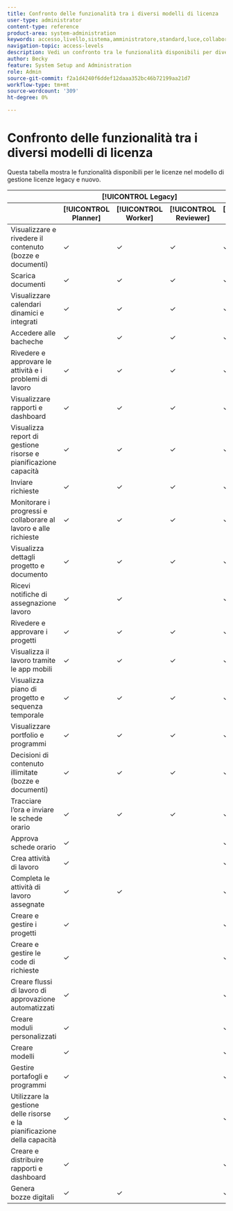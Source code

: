 ```yaml
---
title: Confronto delle funzionalità tra i diversi modelli di licenza
user-type: administrator
content-type: reference
product-area: system-administration
keywords: accesso,livello,sistema,amministratore,standard,luce,collaboratore
navigation-topic: access-levels
description: Vedi un confronto tra le funzionalità disponibili per diverse licenze nel vecchio e nel nuovo modello di licenza.
author: Becky
feature: System Setup and Administration
role: Admin
source-git-commit: f2a1d4240f6ddef12daaa352bc46b72199aa21d7
workflow-type: tm+mt
source-wordcount: '309'
ht-degree: 0%

---
```


# Confronto delle funzionalità tra i diversi modelli di licenza

Questa tabella mostra le funzionalità disponibili per le licenze nel modello di gestione licenze legacy e nuovo.

<table style="table-layout:auto"> 
 <col> 
 <col> 
 <col> 
 <!--col> 
 <col> -->
 <col> 
 <col> 
 <col> 
 <thead> 
  <tr> 
   <th> </th> 
   <th colspan="3">[!UICONTROL Legacy]</th> 
   <!--<th>[!UICONTROL Requestor]</th> 
   <th>[!UICONTROL External]</th> -->
   <th colspan="3">[!UICONTROL Nuovo]</th> 
   </tr> 
 </thead> 
 <thead> 
  <tr> 
   <th> </th> 
   <th>[!UICONTROL Planner]</th> 
   <th>[!UICONTROL Worker]</th> 
   <th>[!UICONTROL Reviewer]</th> 
   <!--<th>[!UICONTROL Requestor]</th> 
   <th>[!UICONTROL External]</th> -->
   <th>[!UICONTROL Standard]</th> 
   <th>[!UICONTROL Light]</th> 
   <th>[!UICONTROL Collaboratore]</th> 
  </tr> 
 </thead> 
 <tbody> 
  <tr> 
   <td>Visualizzare e rivedere il contenuto (bozze e documenti)</td> 
   <td>✓</td> 
   <td>✓</td> 
   <td>✓</td> 
   <!--<td>✓</td> 
   <td></td> -->
   <td>✓</td> 
   <td>✓</td> 
   <td>✓</td> 
  </tr> 
  <tr> 
   <td>Scarica documenti</td> 
   <td>✓</td> 
   <td>✓</td> 
   <td>✓</td> 
   <!--<td></td> 
   <td></td> -->
   <td>✓</td> 
   <td>✓</td> 
   <td>✓</td> 
  </tr> 
  <tr> 
   <td>Visualizzare calendari dinamici e integrati</td> 
   <td>✓</td> 
   <td>✓</td> 
   <td>✓</td> 
   <!--<td></td> 
   <td></td> -->
   <td>✓</td> 
   <td>✓</td> 
   <td>✓</td> 
  </tr> 
   <tr> 
   <td>Accedere alle bacheche</td> 
   <td>✓</td> 
   <td>✓</td> 
   <td>✓</td> 
   <!--<td></td> 
   <td></td> -->
   <td>✓</td> 
   <td>✓</td> 
   <td>✓</td> 
  </tr> 
  <tr> 
   <td>Rivedere e approvare le attività e i problemi di lavoro</td> 
   <td>✓</td> 
   <td>✓</td> 
   <td>✓</td> 
   <!--<td></td> 
   <td></td> -->
   <td>✓</td> 
   <td>✓</td> 
   <td>✓</td> 
  </tr> 
  <tr> 
   <td>Visualizzare rapporti e dashboard</td> 
   <td>✓</td> 
   <td>✓</td> 
   <td>✓</td> 
   <!--<td></td> 
   <td></td> -->
   <td>✓</td> 
   <td>✓</td> 
   <td>✓</td> 
  </tr> 
  <tr> 
   <td>Visualizza report di gestione risorse e pianificazione capacità</td> 
   <td>✓</td> 
   <td>✓</td> 
   <td>✓</td> 
   <!--<td></td> 
   <td></td> -->
   <td>✓</td> 
   <td>✓</td> 
   <td>✓</td> 
  </tr> 
  <tr> 
   <td>Inviare richieste</td> 
   <td>✓</td> 
   <td>✓</td> 
   <td>✓</td> 
   <!--<td></td> 
   <td></td> -->
   <td>✓</td> 
   <td>✓</td> 
   <td>✓</td> 
  </tr> 
  <tr> 
   <td>Monitorare i progressi e collaborare al lavoro e alle richieste</td> 
   <td>✓</td> 
   <td>✓</td> 
   <td>✓</td> 
   <!--<td></td> 
   <td></td> -->
   <td>✓</td> 
   <td>✓</td> 
   <td>✓</td> 
  </tr> 
  <tr> 
   <td>Visualizza dettagli progetto e documento</td> 
   <td>✓</td> 
   <td>✓</td> 
   <td>✓</td> 
   <!--<td></td> 
   <td></td> -->
   <td>✓</td> 
   <td>✓</td> 
   <td>✓</td> 
  </tr> 
  <tr> 
   <td>Ricevi notifiche di assegnazione lavoro</td> 
   <td>✓</td> 
   <td>✓</td> 
   <td></td> 
   <!--<td></td> 
   <td></td> -->
   <td>✓</td> 
   <td>✓</td> 
   <td>✓</td> 
  </tr> 
  <tr> 
   <td>Rivedere e approvare i progetti</td> 
   <td>✓</td> 
   <td>✓</td> 
   <td>✓</td> 
   <!--<td></td> 
   <td></td> -->
   <td>✓</td> 
   <td>✓</td> 
   <td>✓</td> 
  </tr> 
  <tr> 
   <td>Visualizza il lavoro tramite le app mobili</td> 
   <td>✓</td> 
   <td>✓</td> 
   <td>✓</td> 
   <!--<td></td> 
   <td></td> -->
   <td>✓</td> 
   <td>✓</td> 
   <td>✓</td> 
  </tr> 
  <tr> 
   <td>Visualizza piano di progetto e sequenza temporale</td> 
   <td>✓</td> 
   <td>✓</td> 
   <td>✓</td> 
   <!--<td></td> 
   <td></td> -->
   <td>✓</td> 
   <td>✓</td> 
   <td>✓</td> 
  </tr> 
  <tr> 
   <td>Visualizzare portfolio e programmi</td> 
   <td>✓</td> 
   <td>✓</td> 
   <td>✓</td> 
   <!--<td></td> 
   <td></td> -->
   <td>✓</td> 
   <td>✓</td> 
   <td></td> 
  </tr> 
  <tr> 
   <td>Decisioni di contenuto illimitate (bozze e documenti)</td> 
   <td>✓</td> 
   <td>✓</td> 
   <td>✓</td> 
   <!--<td></td> 
   <td></td> -->
   <td>✓</td> 
   <td>✓</td> 
   <td></td> 
  </tr> 
  <tr> 
   <td>Tracciare l’ora e inviare le schede orario</td> 
   <td>✓</td> 
   <td>✓</td> 
   <td>✓</td> 
   <!--<td></td> 
   <td></td> -->
   <td>✓</td> 
   <td></td> 
   <td></td> 
  </tr> 
  <tr> 
   <td>Approva schede orario</td> 
   <td>✓</td> 
   <td></td> 
   <td></td> 
   <!--<td></td> 
   <td></td> -->
   <td>✓</td> 
   <td>✓</td> 
   <td></td> 
  </tr> 
   <td>Crea attività di lavoro</td> 
   <td>✓</td> 
   <td></td> 
   <td></td> 
   <!--<td></td> 
   <td></td> -->
   <td>✓</td> 
   <td></td> 
   <td></td> 
  </tr> 
  <tr> 
   <td>Completa le attività di lavoro assegnate</td> 
   <td>✓</td> 
   <td>✓</td> 
   <td></td> 
   <!--<td></td> 
   <td></td> -->
   <td>✓</td> 
   <td></td> 
   <td></td> 
  </tr> 
  <tr> 
   <td>Creare e gestire i progetti</td> 
   <td>✓</td> 
   <td></td> 
   <td></td> 
   <!--<td></td> 
   <td></td> -->
   <td>✓</td> 
   <td></td> 
   <td></td> 
  </tr> 
  <tr> 
   <td>Creare e gestire le code di richieste</td> 
   <td>✓</td> 
   <td></td> 
   <td></td> 
   <!--<td></td> 
   <td></td> -->
   <td>✓</td> 
   <td></td> 
   <td></td> 
  </tr> 
  <tr> 
   <td>Creare flussi di lavoro di approvazione automatizzati</td> 
   <td>✓</td> 
   <td></td> 
   <td></td> 
   <!--<td></td> 
   <td></td> -->
   <td>✓</td> 
   <td></td> 
   <td></td> 
  </tr> 
  <tr> 
   <td>Creare moduli personalizzati</td> 
   <td>✓</td> 
   <td></td> 
   <td></td> 
   <!--<td></td> 
   <td></td> -->
   <td>✓</td> 
   <td></td> 
   <td></td> 
  </tr> 
  <tr> 
   <td>Creare modelli</td> 
   <td>✓</td> 
   <td></td> 
   <td></td> 
   <!--<td></td> 
   <td></td> -->
   <td>✓</td> 
   <td></td> 
   <td></td> 
  </tr> 
  <tr> 
   <td>Gestire portafogli e programmi</td> 
   <td>✓</td> 
   <td></td> 
   <td></td> 
   <!--<td></td> 
   <td></td> -->
   <td>✓</td> 
   <td></td> 
   <td></td> 
  </tr> 
  <tr> 
   <td>Utilizzare la gestione delle risorse e la pianificazione della capacità</td> 
   <td>✓</td> 
   <td></td> 
   <td></td> 
   <!--<td></td> 
   <td></td> -->
   <td>✓</td> 
   <td></td> 
   <td></td> 
  </tr> 
  <tr> 
   <td>Creare e distribuire rapporti e dashboard</td> 
   <td>✓</td> 
   <td></td> 
   <td></td> 
   <!--<td></td> 
   <td></td> -->
   <td>✓</td> 
   <td></td> 
   <td></td> 
  </tr> 
  <tr> 
   <td>Genera bozze digitali</td> 
   <td>✓</td> 
   <td>✓</td> 
   <td></td> 
   <!--<td></td> 
   <td></td> -->
   <td>✓</td> 
   <td></td> 
   <td></td> 
  </tr> 
  </tr> 
 </tbody> 
</table>


<!--WFPlanning is Ultimate only>
<!--Environment promotion is Prime and Ultimate only-->